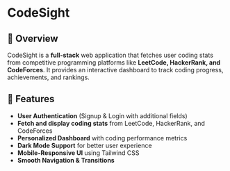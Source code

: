 # CodeSight

## 🌟 Overview
CodeSight is a **full-stack** web application that fetches user coding stats from competitive programming platforms like **LeetCode, HackerRank, and CodeForces**. It provides an interactive dashboard to track coding progress, achievements, and rankings.

## 🚀 Features
- **User Authentication** (Signup & Login with additional fields)
- **Fetch and display coding stats** from LeetCode, HackerRank, and CodeForces
- **Personalized Dashboard** with coding performance metrics
- **Dark Mode Support** for better user experience
- **Mobile-Responsive UI** using Tailwind CSS
- **Smooth Navigation & Transitions**
